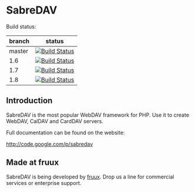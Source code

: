 SabreDAV
========

Build status:

| branch | status |
| ------ | ------ |
| master | [![Build Status](https://travis-ci.org/evert/SabreDAV.png?branch=master)](https://travis-ci.org/evert/SabreDAV) |
| 1.6    | [![Build Status](https://travis-ci.org/evert/SabreDAV.png?branch=1.6)](https://travis-ci.org/evert/SabreDAV) |
| 1.7    | [![Build Status](https://travis-ci.org/evert/SabreDAV.png?branch=1.7)](https://travis-ci.org/evert/SabreDAV) |
| 1.8    | [![Build Status](https://travis-ci.org/evert/SabreDAV.png?branch=1.8)](https://travis-ci.org/evert/SabreDAV) |

Introduction
------------

SabreDAV is the most popular WebDAV framework for PHP. Use it to create WebDAV, CalDAV and CardDAV servers.

Full documentation can be found on the website:

http://code.google.com/p/sabredav

Made at fruux
-------------

SabreDAV is being developed by [fruux](https://fruux.com/). Drop us a line for commercial services or enterprise support.
